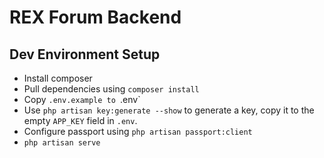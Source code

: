 # REX Forum Backend 


## Dev Environment Setup

* Install composer
* Pull dependencies using `composer install`
* Copy `.env.example to `.env`
* Use `php artisan key:generate --show` to generate a key, copy it to the empty `APP_KEY` field in `.env`.
* Configure passport using `php artisan passport:client`
* `php artisan serve`
